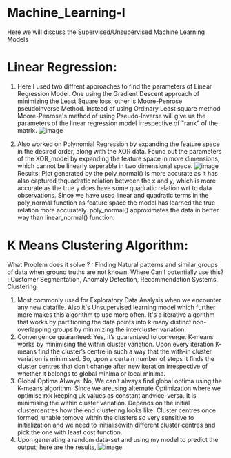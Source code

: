 # Machine_Learning-I
 Here we will discuss the Supervised/Unsupervised Machine Learning Models
# Linear Regression:
1. Here I used two diffrent approaches to find the parameters of Linear Regression Model. One using the Gradient Descent approach of minimizing the Least Square loss; other is Moore-Penrose pseudoinverse Method. Instead of using Ordinary Least square method Moore-Penrose's method of using Pseudo-Inverse will give us the parameters of the linear regression model irrespective of "rank" of the matrix.
![image](https://github.com/LokeshSreenathJ/Machine_Learning-I/assets/115972450/1c50703d-fbdf-40a3-92d3-be2f18cdee7b)

3. Also worked on Polynomial Regression by expanding the feature space in the desired order, along with the XOR data. Found out the parameters of the XOR_model by expanding the feature space in more dimensions, which cannot be linearly seperable in two dimensional space. ![image](https://github.com/LokeshSreenathJ/Machine_Learning-I/assets/115972450/fdf227e5-1bd8-498b-acad-48f8a8865749)
Results: Plot generated by the poly_normal() is more accurate as it has also captured thquadratic relation between the x and y, which is more accurate as the true y does have some quadratic relation wrt to data observations. Since we have used linear and quadratic terms in the poly_normal function as feature space the model has learned the true relation more accurately. poly_normal() approximates the data in better way than linear_normal() function.
# K Means Clustering Algorithm:
 What Problem does it solve ? : Finding Natural patterns and similar groups of data when ground truths are not known.
 Where Can I potentially use this? : Customer Segmentation, Anomaly Detection, Recommendation Systems, Clustering
 1. Most commonly used for Exploratory Data Analysis when we encounter any new datafile. Also it's Unsupervised learning model which further more makes this algorithm to use more often. It's a iterative algorithm that works by partitioning the data points into k many distinct non-overlapping groups by minimizing the intercluster variation.
 2. Convergence guaranteed: Yes, it’s guaranteed to converge. K-means works by minimising the within cluster variation. Upon every iteration K-means find the cluster’s centre in such a way that the with-in cluster variation is minimised. So, upon a certain number of steps it finds the cluster centres that don’t change after new iteration irrespective of whether it belongs to global minima or local minima.
 3. Global Optima Always: No, We can’t always find global optima using the K-means algorithm. Since we areusing alternate Optimization where we optimise rxk keeping µk values as constant andvice-versa. It is minimising the within cluster variation. Depends on the initial clustercentres how the end clustering looks like. Cluster centres once formed, unable tomove within the clusters so very sensitive to initialization and we need to initialisewith different cluster centres and pick the one with least cost function.
  4. Upon generating a random data-set and using my model to predict the output; here are the results, ![image](https://github.com/LokeshSreenathJ/Machine_Learning/assets/115972450/ec784035-14ea-47a0-a6b0-dd3f4c11a536)
